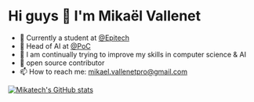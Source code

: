 # Hi guys 👋  I'm Mikaël Vallenet


- 🔭 Currently a student at [@Epitech](https://www.epitech.eu/)
- 🤖 Head of AI at [@PoC](https://www.poc-innovation.fr/)
- 🌱 I am continually trying to improve my skills in computer science & AI
- 👯 open source contributor
- 📫 How to reach me: mikael.vallenetpro@gmail.com

[![Mikatech's GitHub stats](https://github-readme-stats.vercel.app/api?username=Mikatech&theme=tokyonight)](https://github.com/Mikatech)
